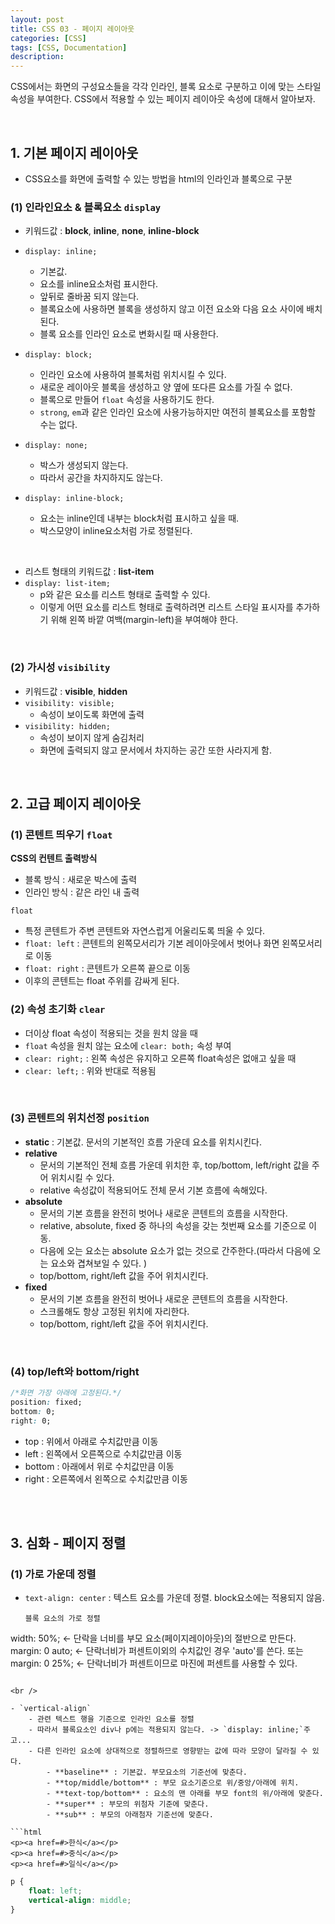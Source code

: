 ```yaml
---
layout: post
title: CSS 03 - 페이지 레이아웃
categories: [CSS]
tags: [CSS, Documentation]
description: 
---
```


CSS에서는 화면의 구성요소들을 각각 인라인, 블록 요소로 구분하고 이에 맞는 스타일 속성을 부여한다. CSS에서 적용할 수 있는 페이지 레이아웃 속성에 대해서 알아보자.

<br>

## 1. 기본 페이지 레이아웃

- CSS요소를 화면에 출력할 수 있는 방법을 html의 인라인과 블록으로 구분

### (1) 인라인요소 & 블록요소 `display`
 
- 키워드값 : **block**, **inline**, **none**, **inline-block**
- `display: inline;`
	- 기본값.
	- 요소를 inline요소처럼 표시한다. 
	- 앞뒤로 줄바꿈 되지 않는다. 
	- 블록요소에 사용하면 블록을 생성하지 않고 이전 요소와 다음 요소 사이에 배치된다.
	- 블록 요소를 인라인 요소로 변화시킬 때 사용한다. 

- `display: block;` 
	- 인라인 요소에 사용하여 블록처럼 위치시킬 수 있다.
	- 새로운 레이아웃 블록을 생성하고 양 옆에 또다른 요소를 가질 수 없다.
	- 블록으로 만들어 `float` 속성을 사용하기도 한다.  
	- `strong`, `em`과 같은 인라인 요소에 사용가능하지만 여전히 블록요소를 포함할 수는 없다.

- `display: none;`
	- 박스가 생성되지 않는다.
	- 따라서 공간을 차지하지도 않는다.

- `display: inline-block;`
	- 요소는 inline인데 내부는 block처럼 표시하고 싶을 때.
	- 박스모양이 inline요소처럼 가로 정렬된다. 

<br>

- 리스트 형태의 키워드값 : **list-item**
- `display: list-item;`
	- p와 같은 요소를 리스트 형태로 출력할 수 있다.
	- 이렇게 어떤 요소를 리스트 형태로 출력하려면 리스트 스타일 표시자를 추가하기 위해 왼쪽 바깥 여백(margin-left)을 부여해야 한다. 

<br>

### (2) 가시성 `visibility`

- 키워드값 : **visible**, **hidden**
- `visibility: visible;`
	- 속성이 보이도록 화면에 출력
- `visibility: hidden;`
	- 속성이 보이지 않게 숨김처리
	- 화면에 출력되지 않고 문서에서 차지하는 공간 또한 사라지게 함.

<br>

## 2. 고급 페이지 레이아웃

### (1) 콘텐트 띄우기 `float`

**CSS의 컨텐트 출력방식**

- 블록 방식 : 새로운 박스에 출력
- 인라인 방식 : 같은 라인 내 출력

`float` 

- 특정 콘텐트가 주변 콘텐트와 자연스럽게 어울리도록 띄울 수 있다.
- `float: left` : 콘텐트의 왼쪽모서리가 기본 레이아웃에서 벗어나 화면 왼쪽모서리로 이동
- `float: right` : 콘텐트가 오른쪽 끝으로 이동
- 이후의 콘텐트는 float 주위를 감싸게 된다.


### (2) 속성 초기화 `clear`

- 더이상 float 속성이 적용되는 것을 원치 않을 때
- `float` 속성을 원치 않는 요소에 `clear: both;` 속성 부여
- `clear: right;` : 왼쪽 속성은 유지하고 오른쪽 float속성은 없애고 싶을 때
- `clear: left;` : 위와 반대로 적용됨


<br>

### (3) 콘텐트의 위치선정 `position`

- **static** : 기본값. 문서의 기본적인 흐름 가운데 요소를 위치시킨다.
- **relative**
	-  문서의 기본적인 전체 흐름 가운데 위치한 후, top/bottom, left/right 값을 주어 위치시킬 수 있다.
	-  relative 속성값이 적용되어도 전체 문서 기본 흐름에 속해있다. 
- **absolute** 
	- 문서의 기본 흐름을 완전히 벗어나 새로운 콘텐트의 흐름을 시작한다.
	- relative, absolute, fixed 중 하나의 속성을 갖는 첫번째 요소를 기준으로 이동.
	- 다음에 오는 요소는 absolute 요소가 없는 것으로 간주한다.(따라서 다음에 오는 요소와 겹쳐보일 수 있다. )
	- top/bottom, right/left 값을 주어 위치시킨다.
- **fixed**
	- 문서의 기본 흐름을 완전히 벗어나 새로운 콘텐트의 흐름을 시작한다.
	- 스크롤해도 항상 고정된 위치에 자리한다.
	- top/bottom, right/left 값을 주어 위치시킨다.

<br>

### (4) top/left와 bottom/right

```css
/*화면 가장 아래에 고정된다.*/
position: fixed;
bottom: 0;
right: 0;
```

- top : 위에서 아래로 수치값만큼 이동
- left : 왼쪽에서 오른쪽으로 수치값만큼 이동
- bottom : 아래에서 위로 수치값만큼 이동
- right : 오른쪽에서 왼쪽으로 수치값만큼 이동 

<br>
<br>

## 3. 심화 - 페이지 정렬

### (1) 가로 가운데 정렬

- `text-align: center` : 텍스트 요소를 가운데 정렬. block요소에는 적용되지 않음.
	
	```
	블록 요소의 가로 정렬
width: 50%; <- 단락을 너비를 부모 요소(페이지레이아웃)의 절반으로 만든다.
margin: 0 auto; <- 단락너비가 퍼센트이외의 수치값인 경우 'auto'를 쓴다.
또는 margin: 0 25%; <- 단락너비가 퍼센트이므로 마진에 퍼센트를 사용할 수 있다.
```

<br />

- `vertical-align` 
	- 관련 텍스트 행을 기준으로 인라인 요소를 정렬
	- 따라서 블록요소인 div나 p에는 적용되지 않는다. -> `display: inline;`주고...
	- 다른 인라인 요소에 상대적으로 정렬하므로 영향받는 값에 따라 모양이 달라질 수 있다.
		- **baseline** : 기본값. 부모요소의 기준선에 맞춘다.
		- **top/middle/bottom** : 부모 요소기준으로 위/중앙/아래에 위치.
		- **text-top/bottom** : 요소의 맨 아래를 부모 font의 위/아래에 맞춘다.
		- **super** : 부모의 위첨자 기준에 맞춘다.
		- **sub** : 부모의 아래첨자 기준선에 맞춘다.
	
```html
<p><a href=#>한식</a></p>
<p><a href=#>중식</a></p>
<p><a href=#>일식</a></p>
```
	
```css
p {
	float: left;
	vertical-align: middle;
}
```
